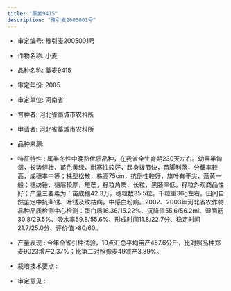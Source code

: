 ```yaml
---
title: "藁麦9415"
description: "豫引麦2005001号"
---
```

* 审定编号:  豫引麦2005001号

*  作物名称:  小麦

*  品种名称:  藁麦9415

*  审定年份:  2005

*  审定单位:  河南省

* 育种者:  河北省藁城市农科所

*  申请者:  河北省藁城市农科所

*  品种来源:  

*  特征特性 : 
属半冬性中晚熟优质品种，在我省全生育期230天左右。幼苗半匍匐，长势健壮，苗色黄绿，耐寒性较好，起身拨节快，苗脚利落，分蘖率较高，成穗率中等；株型松散，株高75cm，抗倒性较好，旗叶有干尖，落黄一般；穗纺锤，穗层较厚，短芒，籽粒角质、长粒，黑胚率低，籽粒外观商品性好；产量三要素为：亩成穗42.3万，穗粒数35.5粒，千粒重36g左右。田间自然鉴定中抗条锈、叶锈及纹枯病，中感白粉病。2002、2003年河北省农作物品种品质检测中心检测：蛋白质16.36/15.22%、沉降值55.6/56.2ml、湿面筋30.8/29.5%、吸水率59.8/55.6%、形成时间11.8/22.7分、稳定时间21.7/25.0分、评价值>80/60。
 
*  产量表现 : 
今年全省引种试验，10点汇总平均亩产457.6公斤，比对照品种郑麦9023增产2.37%；比第二对照豫麦49减产3.89%。

*  栽培技术要点 : 


*  审定意见 : 

